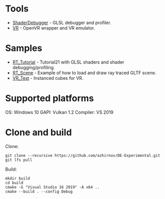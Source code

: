 # Tools

* [ShaderDebugger](Experimental/Tools/ShaderDebugger) - GLSL debugger and profiler.
* [VR](Experimental/Tools/VR) - OpenVR wrapper and VR emulator.


# Samples

* [RT_Tutorial](Experimental/Samples/RT_Tutorial) - Tutorial21 with GLSL shaders and shader debugging/profiling.
* [RT_Scene](Experimental/Samples/RT_Scene) - Example of how to load and draw ray traced GLTF scene.
* [VR_Test](Experimental/Samples/VR_Test) - Instanced cubes for VR.


# Supported platforms
OS: Windows 10
GAPI: Vulkan 1.2
Compiler: VS 2019


# Clone and build
Clone:
```
git clone --recursive https://github.com/azhirnov/DE-Experimental.git
git lfs pull
```

Build:
```
mkdir build
cd build
cmake -G "Visual Studio 16 2019" -A x64 .. 
cmake --build . --config Debug
```
